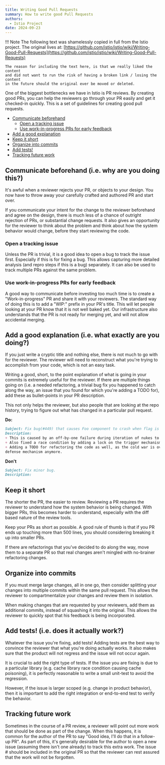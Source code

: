 ```yaml
---
title: Writing Good Pull Requests
summary: How to write good Pull Requests
authors:
  - Istio Project
date: 2024-09-23
---
```


!!! Note
    The following text was shamelessly copied in full from the Istio project.
    The original lives at: [https://github.com/istio/istio/wiki/Writing-Good-Pull-Requests](https://github.com/istio/istio/wiki/Writing-Good-Pull-Requests)

    The reason for including the text here, is that we really liked the content
    and did not want to run the risk of having a broken link / losing the content
    in the future should the original ever be moved or deleted.

One of the biggest bottlenecks we have in Istio is PR reviews. By creating good PRs, you can help the reviewers go through your PR easily and get it checked-in quickly. This is a set of guidelines for creating good pull requests.

- [Communicate beforehand](#communicate-beforehand-ie-why-are-you-doing-this)
    - [Open a tracking issue](#open-a-tracking-issue)
    - [Use work-in-progress PRs for early feedback](#use-work-in-progress-prs-for-early-feedback)
- [Add a good explanation](#add-a-good-explanation-ie-what-exactly-are-you-doing)
- [Keep it short](#keep-it-short)
- [Organize into commits](#organize-into-commits)
- [Add tests!](#add-tests-ie-does-it-actually-work)
- [Tracking future work](#tracking-future-work)

## Communicate beforehand (i.e. why are you doing this?)

It's awful when a reviewer rejects your PR, or objects to your design. You now have to throw away your carefully crafted and authored PR and start over.

If you communicate your intent for the change to the reviewer beforehand and agree on the design, there is much less of a chance of outright rejection of PRs, or substantial change requests. It also gives an opportunity for the reviewer to think about the problem and think about how the system behavior would change, before they start reviewing the code.

### Open a tracking issue

Unless the PR is trivial, it is a good idea to open a bug to track the issue first. Especially if this is for fixing a bug. This allows capturing more detailed analysis (and repro steps if this is a bug) separately. It can also be used to track multiple PRs against the same problem.

### Use work-in-progress PRs for early feedback

A good way to communicate before investing too much time is to create a "Work-in-progress" PR and share it with your reviewers. The standard way of doing this is to add a "WIP:" prefix in your PR's title. This will let people looking at your PR know that it is not well baked yet. Our infrastructure also understands that the PR is not ready for merging yet, and will not allow accidental merging.

## Add a good explanation (i.e. what exactly are you doing?)

If you just write a cryptic title and nothing else, there is not much to go with for the reviewer. The reviewer will need to reconstruct what you're trying to accomplish from your code, which is not an easy task.

Writing a good, short, to the point explanation of what is going in your commits is extremely useful for the reviewer. If there are multiple things going on (i.e. a needed refactoring, a trivial bug fix you happened to catch along the way, an issue that you found for which you're adding a TODO for), add these as bullet-points in your PR description.

This not only helps the reviewer, but also people that are looking at the repo history, trying to figure out what has changed in a particular pull request.

**Do:**

```md
Subject: Fix bug(#449) that causes Foo component to crash when flag is not set.
Description:
+ This is caused by an off-by-one failure during iteration of nukes to launch.
+ Also fixed a race condition by adding a lock on the trigger mechanism that caused concurrent launches that caused a crash in the silo.
+ Adding a TODO for refactoring the code as well, as the cold war is over and we don't need this particular
defense mechanism anymore.
```

**Don't**

```md
Subject: Fix minor bug.
Description:
```

## Keep it short

The shorter the PR, the easier to review. Reviewing a PR requires the reviewer to understand how the system behavior is being changed. With bigger PRs, this becomes harder to understand, especially with the diff based nature of the review tools.

Keep your PRs as short as possible. A good rule of thumb is that if you PR ends up touching more than 500 lines, you should considering breaking it up into smaller PRs.

If there are refactorings that you've decided to do along the way, move them to a separate PR so that real changes aren't mingled with no-brainer refactoring changes.

## Organize into commits

If you must merge large changes, all in one go, then consider splitting your changes into multiple commits within the same pull request. This allows the reviewer to compartmentalize your changes and review them in isolation.

When making changes that are requested by your reviewers, add them as additional commits, instead of squashing it into the original. This allows the reviewer to quickly spot that his feedback is being incorporated.

## Add tests! (i.e. does it actually work?)

Whatever the issue you're fixing, add tests! Adding tests are the best way to convince the reviewer that what you're doing actually works. It also makes sure that the product will not regress and the issue will not occur again.

It is crucial to add the right type of tests. If the issue you are fixing is due to a particular library (e.g. cache library race condition causing cache poisoning), it is perfectly reasonable to write a small unit-test to avoid the regression.

However, if the issue is larger scoped (e.g. change in product behavior), then it is important to add the right integration or end-to-end test to verify the behavior.

## Tracking future work

Sometimes in the course of a PR review, a reviewer will point out more work that should be done as part of the change. When this happens, it is common for the author of the PR to say "Good idea, I'll do that in a follow-up PR". As part of this, it's generally desirable for the author to open a new issue (assuming there isn't one already) to track this extra work. The issue # should be included in the original PR so that the reviewer can rest assured that the work will not be forgotten.